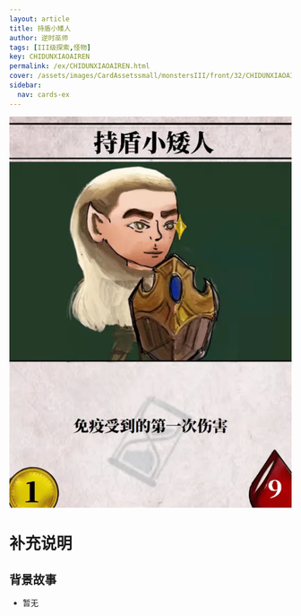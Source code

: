 ```yaml
---
layout: article
title: 持盾小矮人
author: 逆时巫师
tags: [III级探索,怪物]
key: CHIDUNXIAOAIREN
permalink: /ex/CHIDUNXIAOAIREN.html
cover: /assets/images/CardAssetssmall/monstersIII/front/32/CHIDUNXIAOAIREN.webp
sidebar:
  nav: cards-ex
---
```

![](/assets/images/CardAssets/monstersIII/front/32/CHIDUNXIAOAIREN.webp)

# 补充说明



## 背景故事
* 暂无
